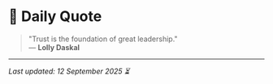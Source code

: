 # 📜 Daily Quote

> "Trust is the foundation of great leadership."  
> — **Lolly Daskal**

---

_Last updated: 12 September 2025 ⏳_
